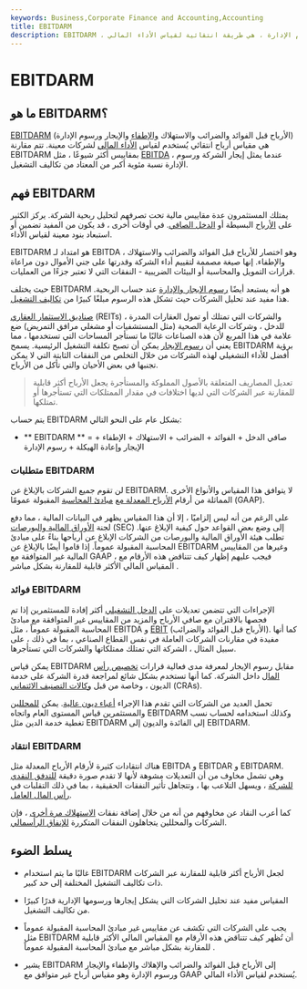 ```yaml
---
keywords: Business,Corporate Finance and Accounting,Accounting
title: EBITDARM
description: EBITDARM ، أو الأرباح قبل الفوائد والضرائب والاستهلاك والإطفاء والإيجار ورسوم الإدارة ، هي طريقة انتقائية لقياس الأداء المالي.
---
```


# EBITDARM
## ما هو EBITDARM؟

[EBITDARM](/financialperformance) (الأرباح قبل الفوائد والضرائب والاستهلاك [والإطفاء](/amortization) والإيجار ورسوم الإدارة) هي مقياس أرباح انتقائي يُستخدم لقياس [الأداء المالي](/financialperformance) لشركات معينة. تتم مقارنة EBITDARM بمقاييس أكثر شيوعًا ، مثل [EBITDA](/ebitda) ، عندما يمثل إيجار الشركة ورسوم الإدارة نسبة مئوية أكبر من المعتاد من تكاليف التشغيل.

## فهم EBITDARM

يمتلك المستثمرون عدة مقاييس مالية تحت تصرفهم لتحليل ربحية الشركة. يركز الكثير على [الأرباح](/earnings) البسيطة أو [الدخل الصافي](/netincome). في أوقات أخرى ، قد يكون من المفيد تضمين أو استبعاد بنود معينة لقياس الأداء.

EBITDARM هو امتداد لـ EBITDA ، وهو اختصار للأرباح قبل الفوائد والضرائب والاستهلاك والإطفاء. إنها صيغة مصممة لتقييم أداء الشركة وقدرتها على جني الأموال دون مراعاة قرارات التمويل والمحاسبة أو البيئات الضريبية - النفقات التي لا تعتبر جزءًا من العمليات.

حيث يختلف EBITDARM هو أنه يستبعد أيضًا [رسوم الإيجار والإدارة](/managementfee) عند حساب الربحية. هذا مفيد عند تحليل الشركات حيث تشكل هذه الرسوم مبلغًا كبيرًا من [تكاليف التشغيل](/operating-cost).

[صناديق الاستثمار العقاري](/reit) (REITs) ، والشركات التي تمتلك أو تمول العقارات المدرة للدخل ، وشركات الرعاية الصحية (مثل المستشفيات أو مشغلي مرافق التمريض) ضع علامة في هذا المربع لأن هذه الصناعات غالبًا ما تستأجر المساحات التي تستخدمها ، مما يعني أن [رسوم الإيجار](/rent-expense) يمكن أن تصبح تكلفة التشغيل الرئيسية. يسمح EBITDARM برؤية أفضل للأداء التشغيلي لهذه الشركات من خلال التخلص من النفقات الثابتة التي لا يمكن تجنبها في بعض الأحيان والتي تأكل من الأرباح.

> تعديل المصاريف المتعلقة بالأصول المملوكة والمستأجرة يجعل الأرباح أكثر قابلية للمقارنة عبر الشركات التي لديها اختلافات في مقدار الممتلكات التي تستأجرها أو تمتلكها.

>

يتم حساب EBITDARM بشكل عام على النحو التالي:

- ** EBITDARM ** = صافي الدخل + الفوائد + الضرائب + الاستهلاك + الإطفاء + الإيجار وإعادة الهيكلة + رسوم الإدارة

### متطلبات EBITDARM

لن تقوم جميع الشركات بالإبلاغ عن EBITDARM. لا يتوافق هذا المقياس والأنواع الأخرى المماثلة من أرقام [الأرباح المعدلة مع](/adjusted-earnings) [مبادئ المحاسبة](/gaap) المقبولة عمومًا (GAAP).

على الرغم من أنه ليس إلزاميًا ، إلا أن هذا المقياس يظهر في البيانات المالية ، مما دفع لجنة [الأوراق المالية والبورصات](/sec) (SEC) إلى وضع بعض القواعد حول كيفية الإبلاغ عنها. تطلب هيئة الأوراق المالية والبورصات من الشركات الإبلاغ عن أرباحها بناءً على مبادئ المحاسبة المقبولة عموماً. إذا قاموا أيضًا بالإبلاغ عن EBITDARM وغيرها من المقاييس المالية غير المتوافقة مع GAAP ، فيجب عليهم إظهار كيف تتناقض هذه الأرقام مع المقياس المالي الأكثر قابلية للمقارنة بشكل مباشر .

### فوائد EBITDARM

الإجراءات التي تتضمن تعديلات على [الدخل التشغيلي](/operatingincome) أكثر إفادة للمستثمرين إذا تم فحصها بالاقتران مع صافي الأرباح والمزيد من المقاييس غير المتوافقة مع مبادئ المحاسبة المقبولة عموماً ، مثل EBITDA و [EBIT](/ebit) (الأرباح قبل الفوائد والضرائب). كما أنها مفيدة في مقارنات الشركات العاملة في نفس القطاع الصناعي ، بما في ذلك ، على سبيل المثال ، الشركة التي تمتلك ممتلكاتها والشركات التي تستأجرها.

يمكن قياس EBITDARM مقابل رسوم الإيجار لمعرفة مدى فعالية قرارات [تخصيص رأس المال](/capital_allocation) داخل الشركة. كما أنها تستخدم بشكل شائع لمراجعة قدرة الشركة على خدمة الديون ، وخاصة من قبل [وكالات التصنيف الائتماني](/creditrating) (CRAs).

تحمل العديد من الشركات التي تقدم هذا الإجراء [أعباء ديون عالية](/debt). يمكن [للمحللين](/analyst) والمستثمرين قياس المستوى العام واتجاه EBITDARM وكذلك استخدامه لحساب نسب تغطية خدمة الدين مثل EBITDARM إلى الفائدة والديون إلى EBITDARM.

### انتقاد EBITDARM

هناك انتقادات كثيرة لأرقام الأرباح المعدلة مثل EBITDA و EBITDAR و EBITDARM. وهي تشمل مخاوف من أن التعديلات مشوهة لأنها لا تقدم صورة دقيقة [للتدفق النقدي للشركة](/cashflow) ، ويسهل التلاعب بها ، وتتجاهل تأثير النفقات الحقيقية ، بما في ذلك التقلبات في [رأس المال العامل](/workingcapital).

كما أعرب النقاد عن مخاوفهم من أنه من خلال إضافة نفقات [الاستهلاك مرة أخرى](/depreciation) ، فإن الشركات والمحللين يتجاهلون النفقات المتكررة [للإنفاق الرأسمالي](/capitalexpenditure).

## يسلط الضوء

- غالبًا ما يتم استخدام EBITDARM لجعل الأرباح أكثر قابلية للمقارنة عبر الشركات ذات تكاليف التشغيل المختلفة إلى حد كبير.

- المقياس مفيد عند تحليل الشركات التي يشكل إيجارها ورسومها الإدارية قدرًا كبيرًا من تكاليف التشغيل.

- يجب على الشركات التي تكشف عن مقاييس غير مبادئ المحاسبة المقبولة عموماً مثل EBITDARM أن تُظهر كيف تتناقض هذه الأرقام مع المقياس المالي الأكثر قابلية للمقارنة بشكل مباشر مع مبادئ المحاسبة المقبولة عموماً .

- يشير EBITDARM إلى الأرباح قبل الفوائد والضرائب والإهلاك والإطفاء والإيجار ورسوم الإدارة وهو مقياس أرباح غير متوافق مع GAAP يُستخدم لقياس الأداء المالي.

